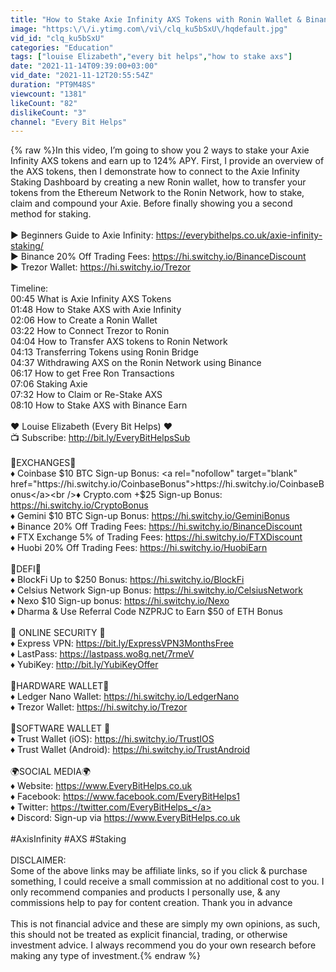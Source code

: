 ```yaml
---
title: "How to Stake Axie Infinity AXS Tokens with Ronin Wallet & Binance 124% APY"
image: "https:\/\/i.ytimg.com\/vi\/clq_ku5bSxU\/hqdefault.jpg"
vid_id: "clq_ku5bSxU"
categories: "Education"
tags: ["louise Elizabeth","every bit helps","how to stake axs"]
date: "2021-11-14T09:39:00+03:00"
vid_date: "2021-11-12T20:55:54Z"
duration: "PT9M48S"
viewcount: "1381"
likeCount: "82"
dislikeCount: "3"
channel: "Every Bit Helps"
---
```

{% raw %}In this video, I’m going to show you 2 ways to stake your Axie Infinity AXS tokens and earn up to 124% APY. First, I provide an overview of the AXS tokens, then I demonstrate how to connect to the Axie Infinity Staking Dashboard by creating a new Ronin wallet, how to transfer your tokens from the Ethereum Network to the Ronin Network, how to stake, claim and compound your Axie. Before finally showing you a second method for staking.<br /><br />► Beginners Guide to Axie Infinity: <a rel="nofollow" target="blank" href="https://everybithelps.co.uk/axie-infinity-staking/">https://everybithelps.co.uk/axie-infinity-staking/</a><br />► Binance 20% Off Trading Fees: <a rel="nofollow" target="blank" href="https://hi.switchy.io/BinanceDiscount">https://hi.switchy.io/BinanceDiscount</a><br />► Trezor Wallet: <a rel="nofollow" target="blank" href="https://hi.switchy.io/Trezor">https://hi.switchy.io/Trezor</a><br /><br />Timeline:<br />00:45 What is Axie Infinity AXS Tokens<br />01:48 How to Stake AXS with Axie Infinity <br />02:06 How to Create a Ronin Wallet<br />03:22 How to Connect Trezor to Ronin<br />04:04 How to Transfer AXS tokens to Ronin Network<br />04:13 Transferring Tokens using Ronin Bridge <br />04:37 Withdrawing AXS on the Ronin Network using Binance  <br />06:17 How to get Free Ron Transactions<br />07:06 Staking Axie <br />07:32 How to Claim or Re-Stake AXS<br />08:10 How to Stake AXS with Binance Earn<br /><br />♥ Louise Elizabeth (Every Bit Helps) ♥ <br />📺 Subscribe: <a rel="nofollow" target="blank" href="http://bit.ly/EveryBitHelpsSub">http://bit.ly/EveryBitHelpsSub</a><br /><br />🏦EXCHANGES🏦<br />♦ Coinbase $10 BTC Sign-up Bonus: <a rel="nofollow" target="blank" href="https://hi.switchy.io/CoinbaseBonus">https://hi.switchy.io/CoinbaseBonus</a><br />♦ Crypto.com +$25 Sign-up Bonus: <a rel="nofollow" target="blank" href="https://hi.switchy.io/CryptoBonus">https://hi.switchy.io/CryptoBonus</a><br />♦ Gemini $10 BTC Sign-up Bonus: <a rel="nofollow" target="blank" href="https://hi.switchy.io/GeminiBonus">https://hi.switchy.io/GeminiBonus</a><br />♦ Binance 20% Off Trading Fees: <a rel="nofollow" target="blank" href="https://hi.switchy.io/BinanceDiscount">https://hi.switchy.io/BinanceDiscount</a><br />♦ FTX Exchange 5% of Trading Fees: <a rel="nofollow" target="blank" href="https://hi.switchy.io/FTXDiscount">https://hi.switchy.io/FTXDiscount</a><br />♦ Huobi 20% Off Trading Fees: <a rel="nofollow" target="blank" href="https://hi.switchy.io/HuobiEarn">https://hi.switchy.io/HuobiEarn</a><br /><br />🏦DEFI🏦<br />♦ BlockFi Up to $250 Bonus: <a rel="nofollow" target="blank" href="https://hi.switchy.io/BlockFi">https://hi.switchy.io/BlockFi</a><br />♦ Celsius Network Sign-up Bonus: <a rel="nofollow" target="blank" href="https://hi.switchy.io/CelsiusNetwork">https://hi.switchy.io/CelsiusNetwork</a><br />♦ Nexo $10 Sign-up bonus: <a rel="nofollow" target="blank" href="https://hi.switchy.io/Nexo">https://hi.switchy.io/Nexo</a><br />♦ Dharma &amp; Use Referral Code NZPRJC to Earn $50 of ETH Bonus<br /><br />🔐 ONLINE SECURITY 🔐<br />♦ Express VPN: <a rel="nofollow" target="blank" href="https://bit.ly/ExpressVPN3MonthsFree">https://bit.ly/ExpressVPN3MonthsFree</a><br />♦ LastPass: <a rel="nofollow" target="blank" href="https://lastpass.wo8g.net/7rmeV">https://lastpass.wo8g.net/7rmeV</a><br />♦ YubiKey: <a rel="nofollow" target="blank" href="http://bit.ly/YubiKeyOffer">http://bit.ly/YubiKeyOffer</a><br /><br />🔐HARDWARE WALLET🔐<br />♦ Ledger Nano Wallet: <a rel="nofollow" target="blank" href="https://hi.switchy.io/LedgerNano">https://hi.switchy.io/LedgerNano</a><br />♦ Trezor Wallet: <a rel="nofollow" target="blank" href="https://hi.switchy.io/Trezor">https://hi.switchy.io/Trezor</a><br /><br />📱SOFTWARE WALLET 📱 <br />♦ Trust Wallet (iOS): <a rel="nofollow" target="blank" href="https://hi.switchy.io/TrustIOS">https://hi.switchy.io/TrustIOS</a><br />♦ Trust Wallet (Android): <a rel="nofollow" target="blank" href="https://hi.switchy.io/TrustAndroid">https://hi.switchy.io/TrustAndroid</a><br /><br />🌍SOCIAL MEDIA🌍<br />♦ Website: <a rel="nofollow" target="blank" href="https://www.EveryBitHelps.co.uk">https://www.EveryBitHelps.co.uk</a><br />♦ Facebook: <a rel="nofollow" target="blank" href="https://www.facebook.com/EveryBitHelps1">https://www.facebook.com/EveryBitHelps1</a><br />♦ Twitter: <a rel="nofollow" target="blank" href="https://twitter.com/EveryBitHelps_">https://twitter.com/EveryBitHelps_</a><br />♦ Discord: Sign-up via <a rel="nofollow" target="blank" href="https://www.EveryBitHelps.co.uk">https://www.EveryBitHelps.co.uk</a><br /><br />#AxisInfinity #AXS #Staking<br /><br />DISCLAIMER:<br />Some of the above links may be affiliate links, so if you click &amp; purchase something, I could receive a small commission at no additional cost to you. I only recommend companies and products I personally use, &amp; any commissions help to pay for content creation. Thank you in advance<br /><br />This is not financial advice and these are simply my own opinions, as such, this should not be treated as explicit financial, trading, or otherwise investment advice. I always recommend you do your own research before making any type of investment.{% endraw %}
